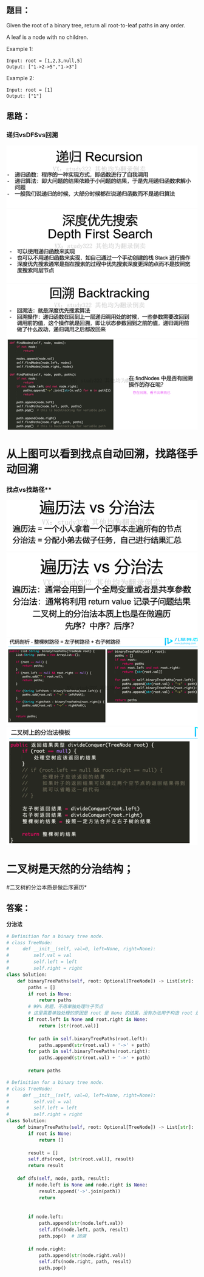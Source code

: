 ## 题目：
Given the root of a binary tree, return all root-to-leaf paths in any order.

A leaf is a node with no children.

Example 1:
```
Input: root = [1,2,3,null,5]
Output: ["1->2->5","1->3"]
```
Example 2:
```
Input: root = [1]
Output: ["1"]
```
## 思路：
### 递归vsDFSvs回溯
![s](https://github.com/SSRRBB/Leetcode/blob/main/Images/93.png)
![s](https://github.com/SSRRBB/Leetcode/blob/main/Images/94.png)
![s](https://github.com/SSRRBB/Leetcode/blob/main/Images/95.png)
![s](https://github.com/SSRRBB/Leetcode/blob/main/Images/92.png)
# 从上图可以看到找点自动回溯，找路径手动回溯

### 找点vs找路径**
![s](https://github.com/SSRRBB/Leetcode/blob/main/Images/96.png)
![s](https://github.com/SSRRBB/Leetcode/blob/main/Images/99.png)
![s](https://github.com/SSRRBB/Leetcode/blob/main/Images/97.png)
![s](https://github.com/SSRRBB/Leetcode/blob/main/Images/98.png)
# 二叉树是天然的分治结构；
#二叉树的分治本质是做后序遍历*



## 答案：
**分治法**
```python
# Definition for a binary tree node.
# class TreeNode:
#     def __init__(self, val=0, left=None, right=None):
#         self.val = val
#         self.left = left
#         self.right = right
class Solution:
    def binaryTreePaths(self, root: Optional[TreeNode]) -> List[str]:
        paths = []
        if root is None:
            return paths  
        # 99% 的题，不用单独处理叶子节点
        # 这里需要单独处理的原因是 root 是 None 的结果，没有办法用于构造 root 是叶子的结果
        if root.left is None and root.right is None:
            return [str(root.val)]

        for path in self.binaryTreePaths(root.left):
            paths.append(str(root.val) + '->' + path)
        for path in self.binaryTreePaths(root.right):
            paths.append(str(root.val) + '->' + path)
            
        return paths

```

```python
# Definition for a binary tree node.
# class TreeNode:
#     def __init__(self, val=0, left=None, right=None):
#         self.val = val
#         self.left = left
#         self.right = right
class Solution:
    def binaryTreePaths(self, root: Optional[TreeNode]) -> List[str]:
        if root is None:
            return []
            
        result = []
        self.dfs(root, [str(root.val)], result)
        return result

    def dfs(self, node, path, result):
        if node.left is None and node.right is None:
            result.append('->'.join(path))
            return
            

        if node.left:
            path.append(str(node.left.val))
            self.dfs(node.left, path, result)
            path.pop()  # 回溯
        
        if node.right:
            path.append(str(node.right.val))
            self.dfs(node.right, path, result)
            path.pop()



```
